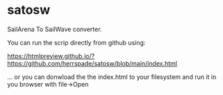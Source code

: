 # satosw
SailArena To SailWave converter.

You can run the scrip directly from github using:

https://htmlpreview.github.io/?https://github.com/herrspade/satosw/blob/main/index.html

... or you can donwload the the index.html to your filesystem and run it in you browser with file->Open
